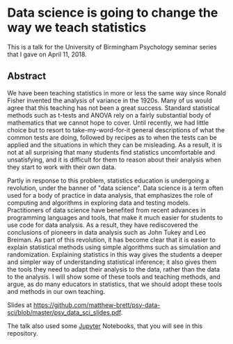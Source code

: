 # Data science is going to change the way we teach statistics

This is a talk for the University of Birmingham Psychology seminar series that
I gave on April 11, 2018.

## Abstract

We have been teaching statistics in more or less the same way since Ronald
Fisher invented the analysis of variance in the 1920s. Many of us would agree
that this teaching has not been a great success. Standard statistical methods
such as t-tests and ANOVA rely on a fairly substantial body of mathematics that
we cannot hope to cover. Until recently, we had little choice but to resort to
take-my-word-for-it general descriptions of what the common tests are doing,
followed by recipes as to when the tests can be applied and the situations in
which they can be misleading.   As a result, it is not at all surprising that
many students find statistics uncomfortable and unsatisfying, and it is
difficult for them to reason about their analysis when they start to work with
their own data.

Partly in response to this problem, statistics education is undergoing
a revolution, under the banner of "data science".  Data science is a term often
used for a body of practice in data analysis, that emphasizes the role of
computing and algorithms in exploring data and testing models.  Practitioners
of data science have benefited from recent advances in programming languages
and tools, that make it much easier for students to use code for data analysis.
As a result, they have rediscovered the conclusions of pioneers in data
analysis such as John Tukey and Leo Breiman.  As part of this revolution, it
has become clear that it is easier to explain statistical methods using simple
algorithms such as simulation and randomization.  Explaining statistics in this
way gives the students a deeper and simpler way of understanding statistical
inference; it also gives them the tools they need to adapt their analysis to
the data, rather than the data to the analysis. I will show some of these tools
and teaching methods, and argue, as do many educators in statistics, that we
should adopt these tools and methods in our own teaching.

Slides at
<https://github.com/matthew-brett/psy-data-sci/blob/master/psy_data_sci_slides.pdf>.

The talk also used some [Jupyter](https://jupyter.org) Notebooks, that you will
see in this repository.
